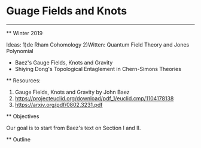 # Guage Fields and Knots
-------------------------

** Winter 2019

Ideas:
1)de Rham Cohomology
2)Witten: Quantum Field Theory and Jones Polynomial
  * Baez's Gauge Fields, Knots and Gravity
  * Shiying Dong's Topological Entaglement in Chern-Simons Theories
  
** Resources:

1. Gauge Fields, Knots and Gravity by John Baez
2. https://projecteuclid.org/download/pdf_1/euclid.cmp/1104178138
3. https://arxiv.org/pdf/0802.3231.pdf

** Objectives

Our goal is to start from Baez's text on Section I and II.

** Outline
